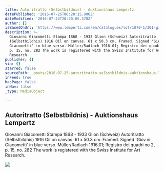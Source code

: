 ```yaml
---
title: Autoritratto (Selbstbildnis) - Auktionshaus Lempertz
datePublished: '2016-07-25T06:20:15.806Z'
dateModified: '2016-07-24T20:20:06.370Z'
author: []
isBasedOnUrl: 'https://www.lempertz.com/en/catalogues/lot/1070-1/301-giovanni-giacometti.html'
description: >-
  Giovanni Giacometti Stampa 1868 - 1933 Glion (Schweiz) Autoritratto
  (Selbstbildnis) 1916 Oil on canvas. 61 x 50.3 cm. Framed. Signed 'Giov.ni
  Giacometti' in blue verso. Müller/Radlach 1916.01; Registro dei quadri no 2,
  p. 15, no. 282 The work is registered with the Swiss Institute for Art
  Research.
publisher: {}
via: {}
starred: false
sourcePath: _posts/2016-07-25-autoritratto-selbstbildnis-auktionshaus-lempertz.md
inFeed: true
hasPage: false
inNav: false
_type: MediaObject

---
```

<article style=""><h1>Autoritratto (Selbstbildnis) - Auktionshaus Lempertz</h1><p>Giovanni Giacometti Stampa 1868 - 1933 Glion (Schweiz) Autoritratto (Selbstbildnis) 1916 Oil on canvas. 61 x 50.3 cm. Framed. Signed 'Giov.ni Giacometti' in blue verso. Müller/Radlach 1916.01; Registro dei quadri no 2, p. 15, no. 282 The work is registered with the Swiss Institute for Art Research.</p><img src="https://www.lempertz.com/uploads/tx_lempertzproject/Lempertz_1070_301_Modern_Art_Giovanni_Giacometti_Autoritratto_Selbstbildn.jpg" /></article>